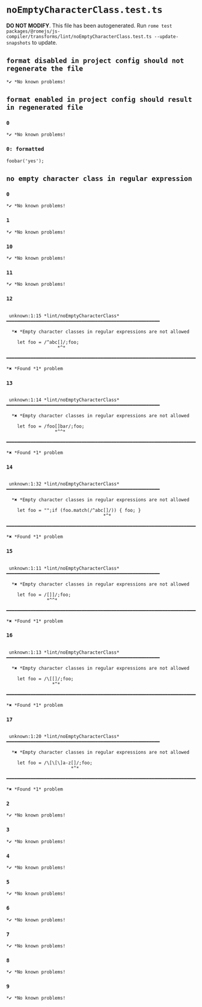 # `noEmptyCharacterClass.test.ts`

**DO NOT MODIFY**. This file has been autogenerated. Run `rome test packages/@romejs/js-compiler/transforms/lint/noEmptyCharacterClass.test.ts --update-snapshots` to update.

## `format disabled in project config should not regenerate the file`

```
*✔ *No known problems!

```

## `format enabled in project config should result in regenerated file`

### `0`

```
*✔ *No known problems!

```

### `0: formatted`

```
foobar('yes');

```

## `no empty character class in regular expression`

### `0`

```
*✔ *No known problems!

```

### `1`

```
*✔ *No known problems!

```

### `10`

```
*✔ *No known problems!

```

### `11`

```
*✔ *No known problems!

```

### `12`

```

 unknown:1:15 *lint/noEmptyCharacterClass* ━━━━━━━━━━━━━━━━━━━━━━━━━━━━━━━━━━━━━━━━━━━━━━━━━━━━━━━━━

  *✖ *Empty character classes in regular expressions are not allowed

    let foo = /^abc[]/;foo;
                   *^* 

━━━━━━━━━━━━━━━━━━━━━━━━━━━━━━━━━━━━━━━━━━━━━━━━━━━━━━━━━━━━━━━━━━━━━━━━━━━━━━━━━━━━━━━━━━━━━━━━━━━━

*✖ *Found *1* problem

```

### `13`

```

 unknown:1:14 *lint/noEmptyCharacterClass* ━━━━━━━━━━━━━━━━━━━━━━━━━━━━━━━━━━━━━━━━━━━━━━━━━━━━━━━━━

  *✖ *Empty character classes in regular expressions are not allowed

    let foo = /foo[]bar/;foo;
                  *^^* 

━━━━━━━━━━━━━━━━━━━━━━━━━━━━━━━━━━━━━━━━━━━━━━━━━━━━━━━━━━━━━━━━━━━━━━━━━━━━━━━━━━━━━━━━━━━━━━━━━━━━

*✖ *Found *1* problem

```

### `14`

```

 unknown:1:32 *lint/noEmptyCharacterClass* ━━━━━━━━━━━━━━━━━━━━━━━━━━━━━━━━━━━━━━━━━━━━━━━━━━━━━━━━━

  *✖ *Empty character classes in regular expressions are not allowed

    let foo = "";if (foo.match(/^abc[]/)) { foo; }
                                    *^* 

━━━━━━━━━━━━━━━━━━━━━━━━━━━━━━━━━━━━━━━━━━━━━━━━━━━━━━━━━━━━━━━━━━━━━━━━━━━━━━━━━━━━━━━━━━━━━━━━━━━━

*✖ *Found *1* problem

```

### `15`

```

 unknown:1:11 *lint/noEmptyCharacterClass* ━━━━━━━━━━━━━━━━━━━━━━━━━━━━━━━━━━━━━━━━━━━━━━━━━━━━━━━━━

  *✖ *Empty character classes in regular expressions are not allowed

    let foo = /[]]/;foo;
               *^^* 

━━━━━━━━━━━━━━━━━━━━━━━━━━━━━━━━━━━━━━━━━━━━━━━━━━━━━━━━━━━━━━━━━━━━━━━━━━━━━━━━━━━━━━━━━━━━━━━━━━━━

*✖ *Found *1* problem

```

### `16`

```

 unknown:1:13 *lint/noEmptyCharacterClass* ━━━━━━━━━━━━━━━━━━━━━━━━━━━━━━━━━━━━━━━━━━━━━━━━━━━━━━━━━

  *✖ *Empty character classes in regular expressions are not allowed

    let foo = /\[[]/;foo;
                 *^* 

━━━━━━━━━━━━━━━━━━━━━━━━━━━━━━━━━━━━━━━━━━━━━━━━━━━━━━━━━━━━━━━━━━━━━━━━━━━━━━━━━━━━━━━━━━━━━━━━━━━━

*✖ *Found *1* problem

```

### `17`

```

 unknown:1:20 *lint/noEmptyCharacterClass* ━━━━━━━━━━━━━━━━━━━━━━━━━━━━━━━━━━━━━━━━━━━━━━━━━━━━━━━━━

  *✖ *Empty character classes in regular expressions are not allowed

    let foo = /\[\[\]a-z[]/;foo;
                        *^* 

━━━━━━━━━━━━━━━━━━━━━━━━━━━━━━━━━━━━━━━━━━━━━━━━━━━━━━━━━━━━━━━━━━━━━━━━━━━━━━━━━━━━━━━━━━━━━━━━━━━━

*✖ *Found *1* problem

```

### `2`

```
*✔ *No known problems!

```

### `3`

```
*✔ *No known problems!

```

### `4`

```
*✔ *No known problems!

```

### `5`

```
*✔ *No known problems!

```

### `6`

```
*✔ *No known problems!

```

### `7`

```
*✔ *No known problems!

```

### `8`

```
*✔ *No known problems!

```

### `9`

```
*✔ *No known problems!

```
